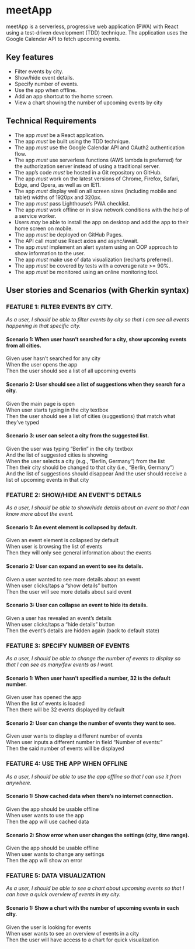 <h1>meetApp</h1> 

<p>meetApp is a serverless, progressive web application (PWA) with React using a
test-driven development (TDD) technique. The application uses the Google
Calendar API to fetch upcoming events.</p>

<h2>Key features</h2>
<ul>
  <li>Filter events by city.</li>
  <li>Show/hide event details.</li>
  <li>Specify number of events.</li>
  <li>Use the app when offline.</li>
  <li>Add an app shortcut to the home screen.</li>
  <li>View a chart showing the number of upcoming events by city</li>
</ul>

<h2>Technical Requirements</h2>
  <ul>
    <li> The app <em>must</em> be a React application.</li>
    <li> The app <em>must</em> be built using the TDD technique.</li>
    <li> The app <em>must</em> use the Google Calendar API and OAuth2 authentication flow.</li>
    <li>The app <em>must</em> use serverless functions (AWS lambda is preferred) for the authorization server instead of using a traditional server.
    <li> The app’s code <em>must</em> be hosted in a Git repository on GitHub.</li>
    <li> The app <em>must</em> work on the latest versions of Chrome, Firefox, Safari, Edge, and Opera, as well as on IE11.</li>
    <li> The app <em>must</em> display well on all screen sizes (including mobile and tablet) widths of 1920px and 320px.</li>
    <li> The app <em>must</em> pass Lighthouse’s PWA checklist.</li>
    <li> The app <em>must</em> work offline or in slow network conditions with the help of a service worker.</li>
    <li> Users <em>may</em> be able to install the app on desktop and add the app to their home screen on mobile.</li>
    <li>The app <em>must</em> be deployed on GitHub Pages.</li>
    <li> The API call <em>must</em> use React axios and async/await.</li>
    <li> The app <em>must</em> implement an alert system using an OOP approach to show information to the user.</li>
    <li> The app <em>must</em> make use of data visualization (recharts preferred).</li>
    <li>The app <em>must</em> be covered by tests with a coverage rate >= 90%.</li>
    <li> The app <em>must</em> be monitored using an online monitoring tool.</li>
  </ul>

<h2>User stories and Scenarios (with Gherkin syntax)</h2>

<h3>FEATURE 1: FILTER EVENTS BY CITY.</h3>
<em>
As a user, I should be able to filter events by city so that I can see all events happening in that specific city.
</em>
<h4>Scenario 1: When user hasn’t searched for a city, show upcoming events from all cities.</h4>
Given user hasn’t searched for any city<br>
When the user opens the app<br>
Then the user should see a list of all upcoming events

<h4>Scenario 2: User should see a list of suggestions when they search for a city.</h4>
Given the main page is open<br>
When user starts typing in the city textbox<br>
Then the user should see a list of cities (suggestions) that match what they’ve typed

<h4>Scenario 3: user can select a city from the suggested list.</h4>
Given the user was typing “Berlin” in the city textbox<br>
And the list of suggested cities is showing<br>
When the user selects a city (e.g., “Berlin, Germany”) from the list<br>
Then their city should be changed to that city (i.e., “Berlin, Germany”)<br>
And the list of suggestions should disappear
And the user should receive a list of upcoming events in that city


<h3>FEATURE 2: SHOW/HIDE AN EVENT'S DETAILS</h3>
<em>
As a user, I should be able to show/hide details about an event so that I can know more about the event.
</em>
<h4>Scenario 1: An event element is collapsed by default.</h4>
Given an event element is collapsed by default<br>
When user is browsing the list of events<br>
Then they will only see general information about the events

<h4>Scenario 2: User can expand an event to see its details.</h4>
Given a user wanted to see more details about an event<br>
When user clicks/taps a “show details” button<br>
Then the user will see more details about said event

<h4>Scenario 3: User can collapse an event to hide its details.</h4>
Given a user has revealed an event’s details<br>
When user clicks/taps a “hide details” button <br>
Then the event’s details are hidden again (back to default state)

<h3>FEATURE 3: SPECIFY NUMBER OF EVENTS</h3>
<em>
As a user, I should be able to change the number of events to display so that I can see as many/few events as I want.
</em>
<h4>Scenario 1: When user hasn’t specified a number, 32 is the default number.</h4>
Given user has opened the app<br>
When the list of events is loaded<br>
Then there will be 32 events displayed by default

<h4>Scenario 2: User can change the number of events they want to see.</h4>
Given user wants to display a different number of events<br>
When user inputs a different number in field “Number of events:”<br>
Then the said number of events will be displayed

<h3>FEATURE 4: USE THE APP WHEN OFFLINE</h3>
<em>
As a user, I should be able to use the app offline so that I can use it from anywhere.
</em>
<h4>Scenario 1: Show cached data when there’s no internet connection.</h4>
Given the app should be usable offline<br>
When user wants to use the app<br>
Then the app will use cached data

<h4>Scenario 2: Show error when user changes the settings (city, time range).</h4>
Given the app should be usable offline<br>
When user wants to change any settings<br>
Then the app will show an error

<h3>FEATURE 5: DATA VISUALIZATION</h3>
<em>
As a user, I should be able to see a chart about upcoming events so that I can have a quick overview of events in my city.
</em>
<h4>Scenario 1: Show a chart with the number of upcoming events in each city.</h4>
Given the user is looking for events<br>
When user wants to see an overview of events in a city<br>
Then the user will have access to a chart for quick visualization
